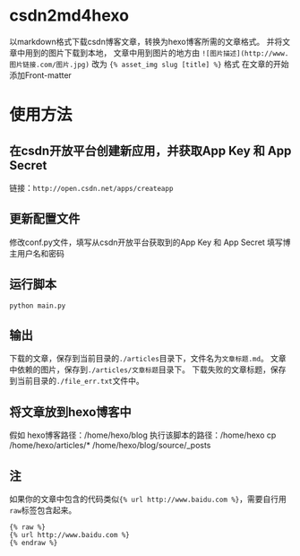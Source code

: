 # csdn2md4hexo

以markdown格式下载csdn博客文章，转换为hexo博客所需的文章格式。
并将文章中用到的图片下载到本地，
文章中用到图片的地方由 `![图片描述](http://www.图片链接.com/图片.jpg)` 改为 `{% asset_img slug [title] %}` 格式
在文章的开始添加Front-matter

# 使用方法

## 在csdn开放平台创建新应用，并获取App Key 和 App Secret
链接：`http://open.csdn.net/apps/createapp`

## 更新配置文件
修改conf.py文件，填写从csdn开放平台获取到的App Key 和 App Secret
填写博主用户名和密码

## 运行脚本
```
python main.py
```

## 输出
下载的文章，保存到当前目录的`./articles`目录下，文件名为`文章标题.md`。
文章中依赖的图片，保存到`./articles/文章标题`目录下。
下载失败的文章标题，保存到当前目录的`./file_err.txt`文件中。

## 将文章放到hexo博客中
假如
  hexo博客路径：/home/hexo/blog
  执行该脚本的路径：/home/hexo
cp /home/hexo/articles/* /home/hexo/blog/source/_posts

## 注
如果你的文章中包含的代码类似`{% url http://www.baidu.com %}`，需要自行用`raw`标签包含起来。
```
{% raw %}
{% url http://www.baidu.com %}
{% endraw %}
```

